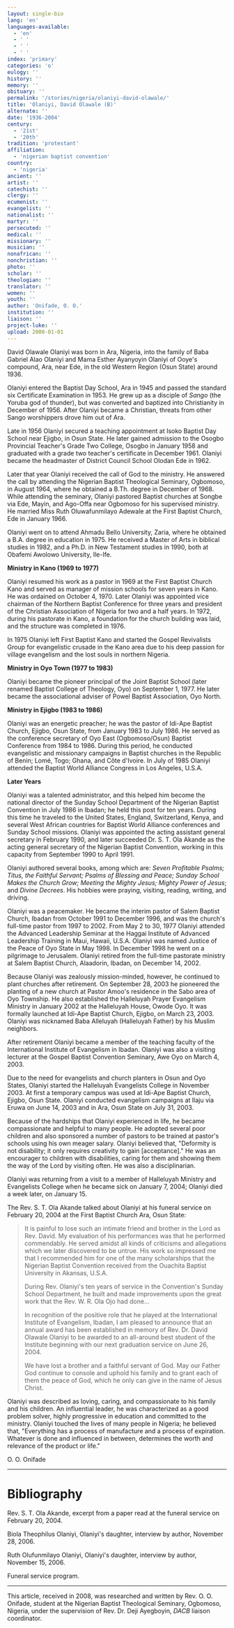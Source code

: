 ```yaml
---
layout: single-bio
lang: 'en'
languages-available:
  - 'en'
  - ' '
  - ' '
  - ' '
index: 'primary'
categories: 'o'
eulogy: ''
history: ''
memory: ''
obituary: ''
permalink: '/stories/nigeria/olaniyi-david-olawale/'
title: 'Olaniyi, David Olawale (B)'
alternate: ''
date: '1936-2004'
century:
  - '21st'
  - '20th'
tradition: 'protestant'
affiliation:
  - 'nigerian baptist convention'
country:
  - 'nigeria'
ancient: ''
artist: ''
catechist: ''
clergy: ''
ecumenist: ''
evangelist: ''
nationalist: ''
martyr: ''
persecuted: ''
medical: ''
missionary: ''
musician: ''
nonafrican: ''
nonchristian: ''
photo: ''
scholar: ''
theologian: ''
translator: ''
women: ''
youth: ''
author: 'Onifade, O. O.'
institution: ''
liaison: ''
project-luke: ''
upload: 2000-01-01
---
```



David Olawale Olaniyi was born in Ara, Nigeria, into the family of Baba Gabriel Alao Olaniyi and Mama Esther Ayanyoyin Olaniyi of Ooye's compound, Ara, near Ede, in the old Western Region (Osun State) around 1936.

Olaniyi entered the Baptist Day School, Ara in 1945 and passed the standard six Certificate Examination in 1953. He grew up as a disciple of *Sango* (the Yoruba god of thunder), but was converted and baptized into Christianity in December of 1956. After Olaniyi became a Christian, threats from other Sango worshippers drove him out of Ara.

Late in 1956 Olaniyi secured a teaching appointment at Isoko Baptist Day School near Ejigbo, in Osun State. He later gained admission to the Osogbo Provincial Teacher's Grade Two College, Osogbo in January 1958 and graduated with a grade two teacher's certificate in December 1961. Olaniyi became the headmaster of District Council School Olodan Ede in 1962.

Later that year Olaniyi received the call of God to the ministry. He answered the call by attending the Nigerian Baptist Theological Seminary, Ogbomoso, in August 1964, where he obtained a B.Th. degree in December of 1968. While attending the seminary, Olaniyi pastored Baptist churches at Songbe via Ede, Mayin, and Ago-Offa near Ogbomoso for his supervised ministry. He married Miss Ruth Oluwafunmilayo Adewale at the First Baptist Church, Ede in January 1966.

Olaniyi went on to attend Ahmadu Bello University, Zaria, where he obtained a B.A. degree in education in 1975. He received a Master of Arts in biblical studies in 1982, and a Ph.D. in New Testament studies in 1990, both at Obafemi Awolowo University, Ile-Ife.

**Ministry in Kano (1969 to 1977)**

Olaniyi resumed his work as a pastor in 1969 at the First Baptist Church Kano and served as manager of mission schools for seven years in Kano. He was ordained on October 4, 1970. Later Olaniyi was appointed vice chairman of the Northern Baptist Conference for three years and president of the Christian Association of Nigeria for two and a half years. In 1972, during his pastorate in Kano, a foundation for the church building was laid, and the structure was completed in 1976.

In 1975 Olaniyi left First Baptist Kano and started the Gospel Revivalists Group for evangelistic crusade in the Kano area due to his deep passion for village evangelism and the lost souls in northern Nigeria.

**Ministry in Oyo Town (1977 to 1983)**

Olaniyi became the pioneer principal of the Joint Baptist School (later renamed Baptist College of Theology, Oyo) on September 1, 1977. He later became the associational adviser of Powel Baptist Association, Oyo North.

**Ministry in Ejigbo (1983 to 1986)**

Olaniyi was an energetic preacher; he was the pastor of Idi-Ape Baptist Church, Ejigbo, Osun State, from January 1983 to July 1986. He served as the conference secretary of Oyo East (Ogbomoso/Osun) Baptist Conference from 1984 to 1986. During this period, he conducted evangelistic and missionary campaigns in Baptist churches in the Republic of Benin; Lomé, Togo; Ghana, and Côte d'Ivoire. In July of 1985 Olaniyi attended the Baptist World Alliance Congress in Los Angeles, U.S.A.

**Later Years**

Olaniyi was a talented administrator, and this helped him become the national director of the Sunday School Department of the Nigerian Baptist Convention in July 1986 in Ibadan; he held this post for ten years. During this time he traveled to the United States, England, Switzerland, Kenya, and several West African countries for Baptist World Alliance conferences and Sunday School missions. Olaniyi was appointed the acting assistant general secretary in February 1990, and later succeeded Dr. S. T. Ola Akande as the acting general secretary of the Nigerian Baptist Convention, working in this capacity from September 1990 to April 1991.

Olaniyi authored several books, among which are: *Seven Profitable Psalms;  Titus, the Faithful Servant; Psalms of Blessing and Peace; Sunday School Makes the Church Grow; Meeting the Mighty Jesus; Mighty Power of Jesus*; and *Divine Decrees*. His hobbies were praying, visiting, reading, writing, and driving.

Olaniyi was a peacemaker. He became the interim pastor of Salem Baptist Church, Ibadan from October 1991 to December 1996, and was the church's full-time pastor from 1997 to 2002. From May 2 to 30, 1977 Olaniyi attended the Advanced Leadership Seminar at the Haggai Institute of Advanced Leadership Training in Maui, Hawaii, U.S.A. Olaniyi was named Justice of the Peace of Oyo State in May 1998. In December 1998 he went on a pilgrimage to Jerusalem. Olaniyi retired from the full-time pastorate ministry at Salem Baptist Church, Alaadorin, Ibadan, on December 14, 2002.

Because Olaniyi was zealously mission-minded, however, he continued to plant churches after retirement. On September 28, 2003 he pioneered the planting of a new church at Pastor Amoo's residence in the Sabo area of Oyo Township. He also established the Halleluyah Prayer Evangelism Ministry in January 2002 at the Halleluyah House, Owode Oyo. It was formally launched at Idi-Ape Baptist Church, Ejigbo, on March 23, 2003. Olaniyi was nicknamed Baba Alleluyah (Halleluyah Father) by his Muslim neighbors.

After retirement Olaniyi became a member of the teaching faculty of the International Institute of Evangelism in Ibadan. Olaniyi was also a visiting lecturer at the Gospel Baptist Convention Seminary, Awe Oyo on March 4, 2003.

Due to the need for evangelists and church planters in Osun and Oyo States, Olaniyi started the Halleluyah Evangelists College in November 2003. At first a temporary campus was used at Idi-Ape Baptist Church, Ejigbo, Osun State. Olaniyi conducted evangelism campaigns at Ilaju via Eruwa on June 14, 2003 and in Ara, Osun State on July 31, 2003.

Because of the hardships that Olaniyi experienced in life, he became compassionate and helpful to many people. He adopted several poor children and also sponsored a number of pastors to be trained at pastor's schools using his own meager salary. Olaniyi believed that, "Deformity is not disability; it only requires creativity to gain [acceptance]." He was an encourager to children with disabilities, caring for them and showing them the way of the Lord by visiting often. He was also a disciplinarian.

Olaniyi was returning from a visit to a member of Halleluyah Ministry and Evangelists College when he became sick on January 7, 2004; Olaniyi died a week later, on January 15.

The Rev. S. T. Ola Akande talked about Olaniyi at his funeral service on February 20, 2004 at the First Baptist Church Ara, Osun State:

> It is painful to lose such an intimate friend and brother in the Lord as Rev. David. My evaluation of his performances was that he performed commendably. He served amidst all kinds of criticisms and allegations which we later discovered to be untrue. His work so impressed me that I recommended him for one of the many scholarships that the Nigerian Baptist Convention received from the Ouachita Baptist University in Akansas, U.S.A.
> 
> During Rev. Olaniyi's ten years of service in the Convention's Sunday School Department, he built and made improvements upon the great work that the Rev. W. R. Ola Ojo had done...
> 
> In recognition of the positive role that he played at the International Institute of Evangelism, Ibadan, I am pleased to announce that an annual award has been established in memory of Rev. Dr. David Olawale Olaniyi to be awarded to an all-around best student of the Institute beginning with our next graduation service on June 26, 2004.
> 
> We have lost a brother and a faithful servant of God. May our Father God continue to console and uphold his family and to grant each of them the peace of God, which he only can give in the name of Jesus Christ.

Olaniyi was described as loving, caring, and compassionate to his family and his children. An influential leader, he was characterized as a good problem solver, highly progressive in education and committed to the ministry. Olaniyi touched the lives of many people in Nigeria; he believed that, "Everything has a process of manufacture and a process of expiration. Whatever is done and influenced in between, determines the worth and relevance of the product or life."

O. O. Onifade

---

# Bibliography

Rev. S. T. Ola Akande, excerpt from a paper read at the funeral service on February 20, 2004.

Biola Theophilus Olaniyi, Olaniyi's daughter, interview by author, November 28, 2006.

Ruth Olufunmilayo Olaniyi, Olaniyi's daughter, interview by author, November 15, 2006.

Funeral service program.

---

This article, received in 2008, was researched and written by Rev. O. O. Onifade, student at the Nigerian Baptist Theological Seminary, Ogbomoso, Nigeria, under the supervision of Rev. Dr. Deji Ayegboyin, *DACB* liaison coordinator.